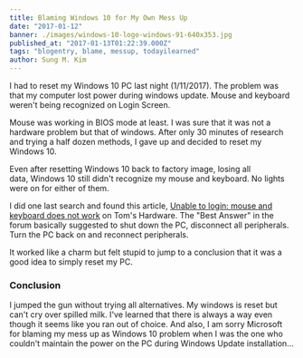 ```yaml
---
title: Blaming Windows 10 for My Own Mess Up
date: "2017-01-12"
banner: ./images/windows-10-logo-windows-91-640x353.jpg
published_at: "2017-01-13T01:22:39.000Z"
tags: "blogentry, blame, messup, todayilearned"
author: Sung M. Kim
---
```


I had to reset my Windows 10 PC last night (1/11/2017). The problem was that my computer lost power during windows update. Mouse and keyboard weren't being recognized on Login Screen.

Mouse was working in BIOS mode at least. I was sure that it was not a hardware problem but that of windows. After only 30 minutes of research and trying a half dozen methods, I gave up and decided to reset my Windows 10.

Even after resetting Windows 10 back to factory image, losing all data, Windows 10 still didn't recognize my mouse and keyboard. No lights were on for either of them.

I did one last search and found this article, [Unable to login: mouse and keyboard does not work](https://www.tomshardware.com/forum/4791-73-unable-login-mouse-keyboard-work) on Tom's Hardware. The "Best Answer" in the forum basically suggested to shut down the PC, disconnect all peripherals. Turn the PC back on and reconnect peripherals.

It worked like a charm but felt stupid to jump to a conclusion that it was a good idea to simply reset my PC.

### Conclusion

I jumped the gun without trying all alternatives. My windows is reset but can't cry over spilled milk. I've learned that there is always a way even though it seems like you ran out of choice. And also, I am sorry Microsoft for blaming my mess up as Windows 10 problem when I was the one who couldn't maintain the power on the PC during Windows Update installation...
